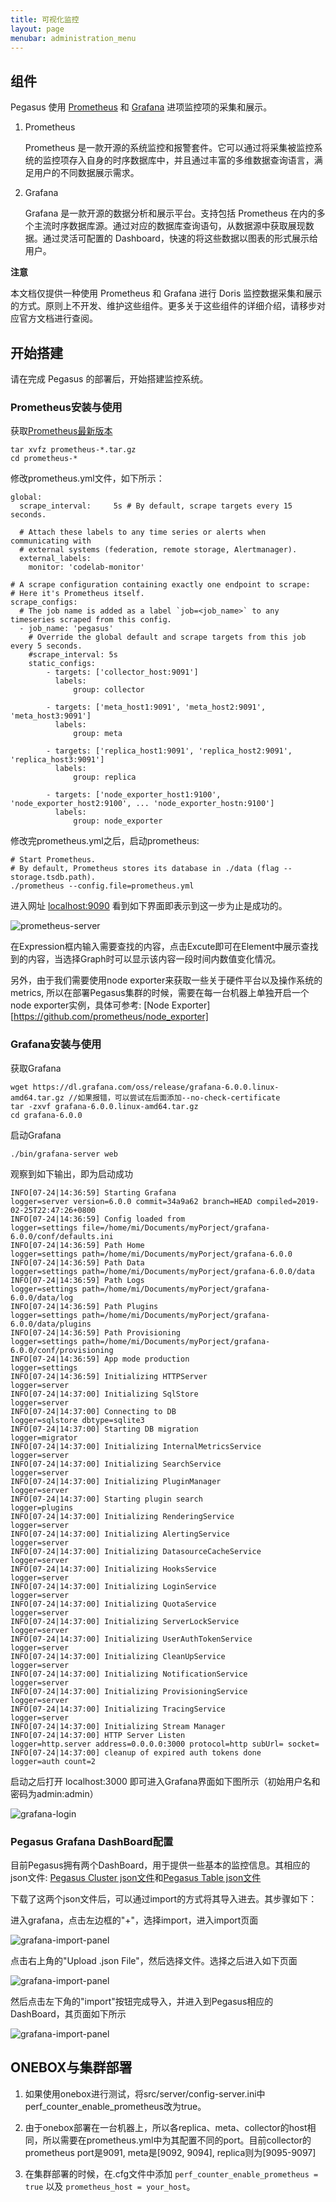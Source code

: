```yaml
---
title: 可视化监控
layout: page
menubar: administration_menu
---
```


## 组件

Pegasus 使用 [Prometheus](https://prometheus.io/) 和 [Grafana](https://grafana.com/) 进项监控项的采集和展示。

1. Prometheus

    Prometheus 是一款开源的系统监控和报警套件。它可以通过将采集被监控系统的监控项存入自身的时序数据库中，并且通过丰富的多维数据查询语言，满足用户的不同数据展示需求。

2. Grafana

    Grafana 是一款开源的数据分析和展示平台。支持包括 Prometheus 在内的多个主流时序数据库源。通过对应的数据库查询语句，从数据源中获取展现数据。通过灵活可配置的 Dashboard，快速的将这些数据以图表的形式展示给用户。

**注意**

本文档仅提供一种使用 Prometheus 和 Grafana 进行 Doris 监控数据采集和展示的方式。原则上不开发、维护这些组件。更多关于这些组件的详细介绍，请移步对应官方文档进行查阅。

## 开始搭建

请在完成 Pegasus 的部署后，开始搭建监控系统。

### Prometheus安装与使用

获取[Prometheus最新版本](https://prometheus.io/download/)
```
tar xvfz prometheus-*.tar.gz
cd prometheus-*
```

修改prometheus.yml文件，如下所示： 
```
global:
  scrape_interval:     5s # By default, scrape targets every 15 seconds.

  # Attach these labels to any time series or alerts when communicating with
  # external systems (federation, remote storage, Alertmanager).
  external_labels:
    monitor: 'codelab-monitor'

# A scrape configuration containing exactly one endpoint to scrape:
# Here it's Prometheus itself.
scrape_configs:
  # The job name is added as a label `job=<job_name>` to any timeseries scraped from this config.
  - job_name: 'pegasus'
    # Override the global default and scrape targets from this job every 5 seconds.
    #scrape_interval: 5s
    static_configs:
        - targets: ['collector_host:9091']
          labels:
              group: collector

        - targets: ['meta_host1:9091', 'meta_host2:9091', 'meta_host3:9091']
          labels:
              group: meta

        - targets: ['replica_host1:9091', 'replica_host2:9091', 'replica_host3:9091']
          labels:
              group: replica

        - targets: ['node_exporter_host1:9100', 'node_exporter_host2:9100', ... 'node_exporter_hostn:9100']
          labels:
              group: node_exporter

```

修改完prometheus.yml之后，启动prometheus:
```
# Start Prometheus.
# By default, Prometheus stores its database in ./data (flag --storage.tsdb.path).
./prometheus --config.file=prometheus.yml
```

进入网址 [localhost:9090](http://localhost:9090) 看到如下界面即表示到这一步为止是成功的。

![prometheus-server](/assets/images/prometheus-server.png)

在Expression框内输入需要查找的内容，点击Excute即可在Element中展示查找到的内容，当选择Graph时可以显示该内容一段时间内数值变化情况。

另外，由于我们需要使用node exporter来获取一些关于硬件平台以及操作系统的metrics, 所以在部署Pegasus集群的时候，需要在每一台机器上单独开启一个node exporter实例，具体可参考: [Node Exporter] [https://github.com/prometheus/node_exporter]

### Grafana安装与使用

获取Grafana
```
wget https://dl.grafana.com/oss/release/grafana-6.0.0.linux-amd64.tar.gz //如果报错，可以尝试在后面添加--no-check-certificate
tar -zxvf grafana-6.0.0.linux-amd64.tar.gz
cd grafana-6.0.0
```

启动Grafana
```
./bin/grafana-server web
```

观察到如下输出，即为启动成功

```Linux
INFO[07-24|14:36:59] Starting Grafana                         logger=server version=6.0.0 commit=34a9a62 branch=HEAD compiled=2019-02-25T22:47:26+0800
INFO[07-24|14:36:59] Config loaded from                       logger=settings file=/home/mi/Documents/myPorject/grafana-6.0.0/conf/defaults.ini
INFO[07-24|14:36:59] Path Home                                logger=settings path=/home/mi/Documents/myPorject/grafana-6.0.0
INFO[07-24|14:36:59] Path Data                                logger=settings path=/home/mi/Documents/myPorject/grafana-6.0.0/data
INFO[07-24|14:36:59] Path Logs                                logger=settings path=/home/mi/Documents/myPorject/grafana-6.0.0/data/log
INFO[07-24|14:36:59] Path Plugins                             logger=settings path=/home/mi/Documents/myPorject/grafana-6.0.0/data/plugins
INFO[07-24|14:36:59] Path Provisioning                        logger=settings path=/home/mi/Documents/myPorject/grafana-6.0.0/conf/provisioning
INFO[07-24|14:36:59] App mode production                      logger=settings
INFO[07-24|14:36:59] Initializing HTTPServer                  logger=server
INFO[07-24|14:37:00] Initializing SqlStore                    logger=server
INFO[07-24|14:37:00] Connecting to DB                         logger=sqlstore dbtype=sqlite3
INFO[07-24|14:37:00] Starting DB migration                    logger=migrator
INFO[07-24|14:37:00] Initializing InternalMetricsService      logger=server
INFO[07-24|14:37:00] Initializing SearchService               logger=server
INFO[07-24|14:37:00] Initializing PluginManager               logger=server
INFO[07-24|14:37:00] Starting plugin search                   logger=plugins
INFO[07-24|14:37:00] Initializing RenderingService            logger=server
INFO[07-24|14:37:00] Initializing AlertingService             logger=server
INFO[07-24|14:37:00] Initializing DatasourceCacheService      logger=server
INFO[07-24|14:37:00] Initializing HooksService                logger=server
INFO[07-24|14:37:00] Initializing LoginService                logger=server
INFO[07-24|14:37:00] Initializing QuotaService                logger=server
INFO[07-24|14:37:00] Initializing ServerLockService           logger=server
INFO[07-24|14:37:00] Initializing UserAuthTokenService        logger=server
INFO[07-24|14:37:00] Initializing CleanUpService              logger=server
INFO[07-24|14:37:00] Initializing NotificationService         logger=server
INFO[07-24|14:37:00] Initializing ProvisioningService         logger=server
INFO[07-24|14:37:00] Initializing TracingService              logger=server
INFO[07-24|14:37:00] Initializing Stream Manager 
INFO[07-24|14:37:00] HTTP Server Listen                       logger=http.server address=0.0.0.0:3000 protocol=http subUrl= socket=
INFO[07-24|14:37:00] cleanup of expired auth tokens done      logger=auth count=2
```

启动之后打开 localhost:3000 即可进入Grafana界面如下图所示（初始用户名和密码为admin:admin）

![grafana-login](/assets/images/grafana-login.png)

### Pegasus Grafana DashBoard配置

目前Pegasus拥有两个DashBoard，用于提供一些基本的监控信息。其相应的json文件: [Pegasus Cluster json文件](/asserts/json/pegasus-cluster.json)和[Pegasus Table json文件](/asserts/json/pegasus-table.json)

下载了这两个json文件后，可以通过import的方式将其导入进去。其步骤如下：

进入grafana，点击左边框的"+"，选择import，进入import页面

![grafana-import-panel](/assets/images/grafana-import-panel-upload.png)

点击右上角的"Upload .json File"，然后选择文件。选择之后进入如下页面

![grafana-import-panel](/assets/images/grafana-import-panel.png)

然后点击左下角的"import"按钮完成导入，并进入到Pegasus相应的DashBoard，其页面如下所示

![grafana-import-panel](/assets/images/grafana-dashboard-pegasus.png)

## ONEBOX与集群部署

1. 如果使用onebox进行测试，将src/server/config-server.ini中perf_counter_enable_prometheus改为true。

2. 由于onebox部署在一台机器上，所以各replica、meta、collector的host相同，所以需要在prometheus.yml中为其配置不同的port。目前collector的prometheus port是9091, meta是[9092, 9094], replica则为[9095-9097]

3. 在集群部署的时候，在.cfg文件中添加 `perf_counter_enable_prometheus = true` 以及 `prometheus_host = your_host`。

